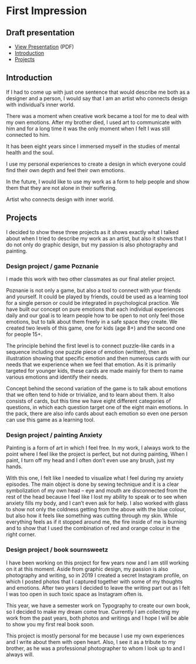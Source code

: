 # First Impression

## Draft presentation

- [View Presentation](img/buzkova-draft-presentation.pdf) (PDF)
- [Introduction](#introduction)
- [Projects](#projects)

## Introduction

If I had to come up with just one sentence that would describe me both as a designer and a person, I would say that I am an artist who connects design with individual’s inner world. 

There was a moment when creative work became a tool for me to deal with my own emotions. After my brother died, I used art to communicate with him and for a long time it was the only moment when I felt I was still connected to him. 

It has been eight years since I immersed myself in the studies of mental health and the soul. 

I use my personal experiences to create a design in which everyone could find their own depth and feel their own emotions.

In the future, I would like to use my work as a form to help people and show them that they are not alone in their suffering. 

Artist who connects design with inner world. 

## Projects

I decided to show these three projects as it shows exactly what I talked about when I tried to describe my work as an artist, but also it shows that I do not only do graphic design, but my passion is also photography and painting. 

### Design project / game Poznanie

I made this work with two other classmates as our final atelier project.

Poznanie is not only a game, but also a tool to connect with your friends and yourself. It could be played by friends, could be used as a learning tool for a single person or could be integrated in psychological practice.
We have built our concept on pure emotions that each individual experiences daily and our goal is to learn people how to be open to not only feel those emotions, but to talk about them freely in a safe space they create. 
We created two levels of this game, one for kids (age 8+) and the second one for people 15+. 

The principle behind the first level is to connect puzzle-like cards in a sequence including one puzzle piece of emotion (written), then an illustration showing that specific emotion and then numerous cards with our needs that we experience when we feel that emotion. As it is primarily targeted for younger kids, these cards are made mainly for them to name various emotions and identify their needs.

Concept behind the second variation of the game is to talk about emotions that we often tend to hide or trivialize, and to learn about them. It also consists of cards, but this time we have eight different categories of questions, in which each question target one of the eight main emotions. In the pack, there are also info cards about each emotion so even one person can use this game as a learning tool. 


### Design project / painting Anxiety

Painting is a form of art in which I feel free. In my work, I always work to the point where I feel like the project is perfect, but not during painting, When I paint, I turn off my head and I often don’t even use any brush, just my hands.

With this one, I felt like I needed to visualize what I feel during my anxiety episodes. The main object is done by sewing technique and it is a clear symbolization of my own head – eye and mouth are disconnected from the rest of the head because I feel like I lost my ability to speak or to see when anxiety fills my body, and I can’t even ask for help. I also worked with glass to show not only the coldness getting from the above with the blue colour, but also how it feels like something was cutting through my skin. While everything feels as if it stopped around me, the fire inside of me is burning and to show that I used the combination of red and orange colour in the right corner. 

### Design project / book sournsweetz

I have been working on this project for few years now and I am still working on it at this moment.
Aside from graphic design, my passion is also photography and writing, so in 2019 I created a secret Instagram profile, on which I posted photos that I captured together with some of my thoughts and emotions. After two years I decided to leave the writing part out as I felt I was too open in such toxic space as Instagram often is. 

This year, we have a semester work on Typography to create our own book, so I decided to make my dream come true. Currently I am collecting my work from the past years, both photos and writings and I hope I will be able to show you my first real book soon.

This project is mostly personal for me because I use my own experiences and I write about them with open heart. Also, I see it as a tribute to my brother, as he was a professional photographer to whom I look up to and I always will. 
